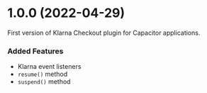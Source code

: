 # 1.0.0 (2022-04-29)
First version of Klarna Checkout plugin for Capacitor applications.
### Added Features
- Klarna event listeners
- `resume()` method
- `suspend()` method

